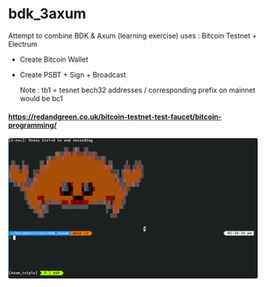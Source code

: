# bdk_3axum

Attempt to combine BDK & Axum (learning exercise)
uses : Bitcoin Testnet + Electrum

- Create Bitcoin Wallet
- Create PSBT + Sign + Broadcast

  Note : tb1 = tesnet bech32 addresses / corresponding prefix on mainnet would be bc1

#### https://redandgreen.co.uk/bitcoin-testnet-test-faucet/bitcoin-programming/

![alt](t-rec.gif)
